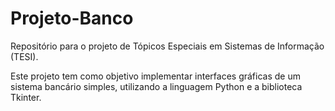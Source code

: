 # Projeto-Banco
Repositório para o projeto de Tópicos Especiais em Sistemas de Informação (TESI).

Este projeto tem como objetivo implementar interfaces gráficas de um sistema bancário simples,
utilizando a linguagem Python e a biblioteca Tkinter.
